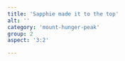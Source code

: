 ```yaml
---
title: 'Sapphie made it to the top'
alt: ''
category: 'mount-hunger-peak'
group: 2
aspect: '3:2'

---
```

